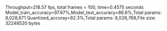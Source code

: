 Throughput=218.57 fps, total frames = 100, time=0.4575 seconds
Model_train_accuracy=97.67%,Model_test_accuracy=86.6%,Total params: 8,028,671
Quantized_accuray=82.3%,Total params: 8,028,768,File size: 32248520 bytes
